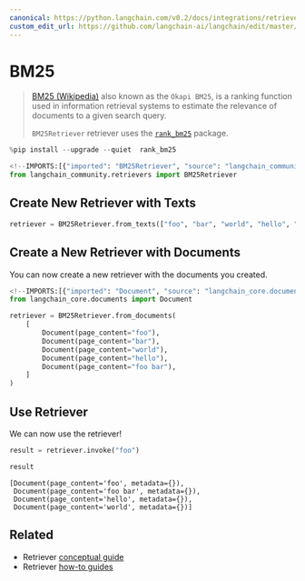 ```yaml
---
canonical: https://python.langchain.com/v0.2/docs/integrations/retrievers/bm25/
custom_edit_url: https://github.com/langchain-ai/langchain/edit/master/docs/docs/integrations/retrievers/bm25.ipynb
---
```


# BM25

> [BM25 (Wikipedia)](https://en.wikipedia.org/wiki/Okapi_BM25) also known as the `Okapi BM25`, is a ranking function used in information retrieval systems to estimate the relevance of documents to a given search query.
> 
> `BM25Retriever` retriever uses the [`rank_bm25`](https://github.com/dorianbrown/rank_bm25) package.

```python
%pip install --upgrade --quiet  rank_bm25
```

```python
<!--IMPORTS:[{"imported": "BM25Retriever", "source": "langchain_community.retrievers", "docs": "https://api.python.langchain.com/en/latest/retrievers/langchain_community.retrievers.bm25.BM25Retriever.html", "title": "BM25"}]-->
from langchain_community.retrievers import BM25Retriever
```

## Create New Retriever with Texts

```python
retriever = BM25Retriever.from_texts(["foo", "bar", "world", "hello", "foo bar"])
```

## Create a New Retriever with Documents

You can now create a new retriever with the documents you created.

```python
<!--IMPORTS:[{"imported": "Document", "source": "langchain_core.documents", "docs": "https://api.python.langchain.com/en/latest/documents/langchain_core.documents.base.Document.html", "title": "BM25"}]-->
from langchain_core.documents import Document

retriever = BM25Retriever.from_documents(
    [
        Document(page_content="foo"),
        Document(page_content="bar"),
        Document(page_content="world"),
        Document(page_content="hello"),
        Document(page_content="foo bar"),
    ]
)
```

## Use Retriever

We can now use the retriever!

```python
result = retriever.invoke("foo")
```

```python
result
```

```output
[Document(page_content='foo', metadata={}),
 Document(page_content='foo bar', metadata={}),
 Document(page_content='hello', metadata={}),
 Document(page_content='world', metadata={})]
```

## Related

- Retriever [conceptual guide](/docs/concepts/#retrievers)
- Retriever [how-to guides](/docs/how_to/#retrievers)
